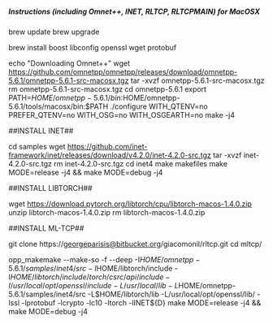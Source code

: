 ##### Instructions (including Omnet++, INET, RLTCP, RLTCPMAIN) for MacOSX ##### 

brew update
brew upgrade 

brew install boost libconfig openssl wget protobuf

echo "Downloading Omnet++"
wget https://github.com/omnetpp/omnetpp/releases/download/omnetpp-5.6.1/omnetpp-5.6.1-src-macosx.tgz
tar -xvzf omnetpp-5.6.1-src-macosx.tgz
rm omnetpp-5.6.1-src-macosx.tgz
cd omnetpp-5.6.1
export PATH=$HOME/omnetpp-5.6.1/bin:$HOME/omnetpp-5.6.1/tools/macosx/bin:$PATH
./configure WITH_QTENV=no PREFER_QTENV=no WITH_OSG=no WITH_OSGEARTH=no
make -j4

##INSTALL INET##

cd samples 
wget https://github.com/inet-framework/inet/releases/download/v4.2.0/inet-4.2.0-src.tgz
tar -xvzf inet-4.2.0-src.tgz
rm inet-4.2.0-src.tgz
cd inet4
make makefiles
make MODE=release -j4 && make MODE=debug -j4

##INSTALL LIBTORCH##

wget https://download.pytorch.org/libtorch/cpu/libtorch-macos-1.4.0.zip
unzip libtorch-macos-1.4.0.zip
rm libtorch-macos-1.4.0.zip

##INSTALL ML-TCP##

git clone https://georgeparisis@bitbucket.org/giacomonil/rltcp.git
cd mltcp/

opp_makemake --make-so -f --deep -I$HOME/omnetpp-5.6.1/samples/inet4/src -I$HOME/libtorch/include -I$HOME/libtorch/include/torch/csrc/api/include -I/usr/local/opt/openssl/include -L/usr/local/lib -L$HOME/omnetpp-5.6.1/samples/inet4/src -L$HOME/libtorch/lib -L/usr/local/opt/openssl/lib/ -lssl -lprotobuf -lcrypto -lc10 -ltorch -lINET\${D}
make MODE=release -j4 && make MODE=debug -j4